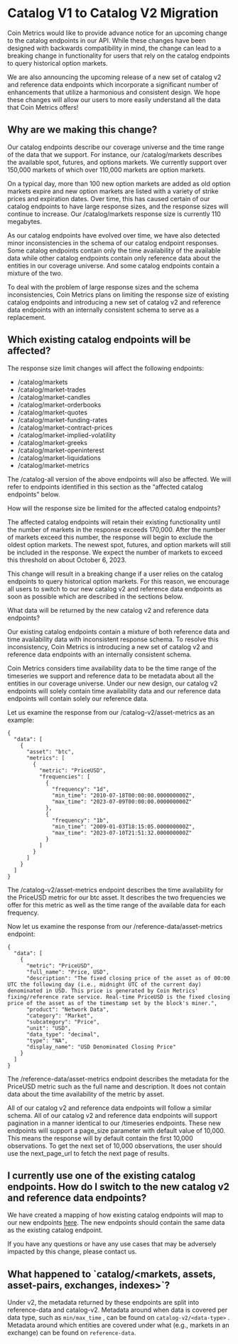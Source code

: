 # Catalog V1 to Catalog V2 Migration

Coin Metrics would like to provide advance notice for an upcoming change to the catalog endpoints in our API. While these changes have been designed with backwards compatibility in mind, the change can lead to a breaking change in functionality for users that rely on the catalog endpoints to query historical option markets.

We are also announcing the upcoming release of a new set of catalog v2 and reference data endpoints which incorporate a significant number of enhancements that utilize a harmonious and consistent design. We hope these changes will allow our users to more easily understand all the data that Coin Metrics offers!

## Why are we making this change?

Our catalog endpoints describe our coverage universe and the time range of the data that we support. For instance, our /catalog/markets describes the available spot, futures, and options markets. We currently support over 150,000 markets of which over 110,000 markets are option markets.

On a typical day, more than 100 new option markets are added as old option markets expire and new option markets are listed with a variety of strike prices and expiration dates. Over time, this has caused certain of our catalog endpoints to have large response sizes, and the response sizes will continue to increase. Our /catalog/markets response size is currently 110 megabytes.

As our catalog endpoints have evolved over time, we have also detected minor inconsistencies in the schema of our catalog endpoint responses. Some catalog endpoints contain only the time availability of the available data while other catalog endpoints contain only reference data about the entities in our coverage universe. And some catalog endpoints contain a mixture of the two.

To deal with the problem of large response sizes and the schema inconsistencies, Coin Metrics plans on limiting the response size of existing catalog endpoints and introducing a new set of catalog v2 and reference data endpoints with an internally consistent schema to serve as a replacement.

## Which existing catalog endpoints will be affected?

The response size limit changes will affect the following endpoints:

* /catalog/markets&#x20;
* /catalog/market-trades&#x20;
* /catalog/market-candles&#x20;
* /catalog/market-orderbooks
* &#x20;/catalog/market-quotes&#x20;
* /catalog/market-funding-rates&#x20;
* /catalog/market-contract-prices&#x20;
* /catalog/market-implied-volatility&#x20;
* /catalog/market-greeks&#x20;
* /catalog/market-openinterest&#x20;
* /catalog/market-liquidations
* &#x20;/catalog/market-metrics

The /catalog-all version of the above endpoints will also be affected. We will refer to endpoints identified in this section as the “affected catalog endpoints” below.

How will the response size be limited for the affected catalog endpoints?

The affected catalog endpoints will retain their existing functionality until the number of markets in the response exceeds 170,000. After the number of markets exceed this number, the response will begin to exclude the oldest option markets. The newest spot, futures, and option markets will still be included in the response. We expect the number of markets to exceed this threshold on about October 6, 2023.

This change will result in a breaking change if a user relies on the catalog endpoints to query historical option markets. For this reason, we encourage all users to switch to our new catalog v2 and reference data endpoints as soon as possible which are described in the sections below.

What data will be returned by the new catalog v2 and reference data endpoints?

Our existing catalog endpoints contain a mixture of both reference data and time availability data with inconsistent response schema. To resolve this inconsistency, Coin Metrics is introducing a new set of catalog v2 and reference data endpoints with an internally consistent schema.

Coin Metrics considers time availability data to be the time range of the timeseries we support and reference data to be metadata about all the entities in our coverage universe. Under our new design, our catalog v2 endpoints will solely contain time availability data and our reference data endpoints will contain solely our reference data.

Let us examine the response from our /catalog-v2/asset-metrics as an example:

```
{
  "data": [
    {
      "asset": "btc",
      "metrics": [
        {
          "metric": "PriceUSD",
          "frequencies": [
            {
              "frequency": "1d",
              "min_time": "2010-07-18T00:00:00.000000000Z",
              "max_time": "2023-07-09T00:00:00.000000000Z"
            },
            {
              "frequency": "1b",
              "min_time": "2009-01-03T18:15:05.000000000Z",
              "max_time": "2023-07-10T21:51:32.000000000Z"
            }
          ]
        }
      ]
    }
  ]
}
```

The /catalog-v2/asset-metrics endpoint describes the time availability for the PriceUSD metric for our btc asset. It describes the two frequencies we offer for this metric as well as the time range of the available data for each frequency.

Now let us examine the response from our /reference-data/asset-metrics endpoint:

```
{
  "data": [
    {
      "metric": "PriceUSD",
      "full_name": "Price, USD",
      "description": "The fixed closing price of the asset as of 00:00 UTC the following day (i.e., midnight UTC of the current day) denominated in USD. This price is generated by Coin Metrics' fixing/reference rate service. Real-time PriceUSD is the fixed closing price of the asset as of the timestamp set by the block's miner.",
      "product": "Network Data",
      "category": "Market",
      "subcategory": "Price",
      "unit": "USD",
      "data_type": "decimal",
      "type": "NA",
      "display_name": "USD Denominated Closing Price"
    }
  ]
}
```

The /reference-data/asset-metrics endpoint describes the metadata for the PriceUSD metric such as the full name and description. It does not contain data about the time availability of the metric by asset.

All of our catalog v2 and reference data endpoints will follow a similar schema. All of our catalog v2 and reference data endpoints will support pagination in a manner identical to our /timeseries endpoints. These new endpoints will support a page\_size parameter with default value of 10,000. This means the response will by default contain the first 10,000 observations. To get the next set of 10,000 observations, the user should use the next\_page\_url to fetch the next page of results.

## I currently use one of the existing catalog endpoints. How do I switch to the new catalog v2 and reference data endpoints?

We have created a mapping of how existing catalog endpoints will map to our new endpoints [here](../../tutorials-and-examples/user-guides/how-to-migrate-from-catalog-v1-to-catalog-v2.md). The new endpoints should contain the same data as the existing catalog endpoint.

If you have any questions or have any use cases that may be adversely impacted by this change, please contact us.

## What happened to \`catalog/\<markets, assets, asset-pairs, exchanges, indexes>\`?

Under v2, the metadata returned by these endpoints are split into reference-data and catalog-v2. Metadata around when data is covered per data type, such as `min/max_time` , can be found on `catalog-v2/<data-type>` . Metadata around which entities are covered under what (e.g., markets in an exchange) can be found on `reference-data`.

